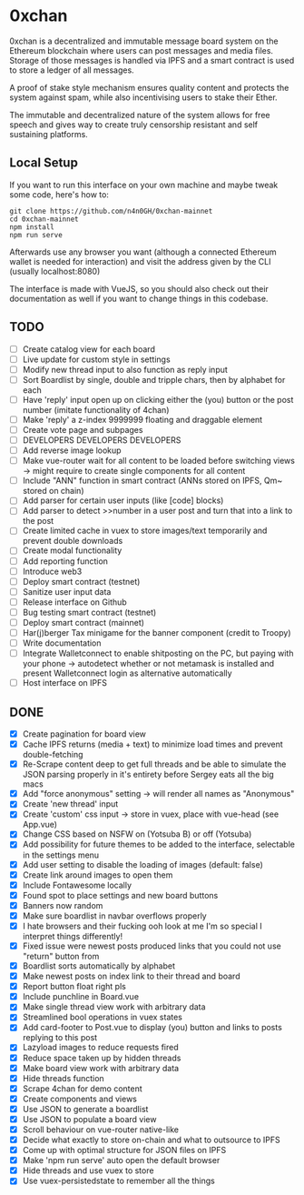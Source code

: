 # 0xchan
0xchan is a decentralized and immutable message board system on the Ethereum blockchain where users can post messages and media files. Storage of those messages is handled via IPFS and a smart contract is used to store a ledger of all messages.

A proof of stake style mechanism ensures quality content and protects the system against spam, while also incentivising users to stake their Ether.

The immutable and decentralized nature of the system allows for free speech and gives way to create truly censorship resistant and self sustaining platforms.

## Local Setup
If you want to run this interface on your own machine and maybe tweak some code, here's how to:

```
git clone https://github.com/n4n0GH/0xchan-mainnet
cd 0xchan-mainnet
npm install
npm run serve
```
Afterwards use any browser you want (although a connected Ethereum wallet is needed for interaction) and visit the address given by the CLI (usually localhost:8080)

The interface is made with VueJS, so you should also check out their documentation as well if you want to change things in this codebase.

## TODO
- [ ] Create catalog view for each board
- [ ] Live update for custom style in settings
- [ ] Modify new thread input to also function as reply input
- [ ] Sort Boardlist by single, double and tripple chars, then by alphabet for each
- [ ] Have 'reply' input open up on clicking either the (you) button or the post number (imitate functionality of 4chan)
- [ ] Make 'reply' a z-index 9999999 floating and draggable element
- [ ] Create vote page and subpages
- [ ] DEVELOPERS DEVELOPERS DEVELOPERS
- [ ] Add reverse image lookup
- [ ] Make vue-router wait for all content to be loaded before switching views
	-> might require to create single components for all content
- [ ] Include "ANN" function in smart contract (ANNs stored on IPFS, Qm~ stored on chain)
- [ ] Add parser for certain user inputs (like [code] blocks)
- [ ] Add parser to detect >>number in a user post and turn that into a link to the post
- [ ] Create limited cache in vuex to store images/text temporarily and prevent double downloads
- [ ] Create modal functionality
- [ ] Add reporting function
- [ ] Introduce web3
- [ ] Deploy smart contract (testnet)
- [ ] Sanitize user input data
- [ ] Release interface on Github
- [ ] Bug testing smart contract (testnet)
- [ ] Deploy smart contract (mainnet)
- [ ] Har(j)berger Tax minigame for the banner component (credit to Troopy)
- [ ] Write documentation
- [ ] Integrate Walletconnect to enable shitposting on the PC, but paying with your phone
	-> autodetect whether or not metamask is installed and present Walletconnect login as alternative automatically
- [ ] Host interface on IPFS

## DONE
- [x] Create pagination for board view
- [x] Cache IPFS returns (media + text) to minimize load times and prevent double-fetching
- [x] Re-Scrape content deep to get full threads and be able to simulate the JSON parsing properly in it's entirety before Sergey eats all the big macs
- [x] Add "force anonymous" setting -> will render all names as "Anonymous"
- [x] Create 'new thread' input
- [x] Create 'custom' css input -> store in vuex, place with vue-head (see App.vue)
- [x] Change CSS based on NSFW on (Yotsuba B) or off (Yotsuba)
- [x] Add possibility for future themes to be added to the interface, selectable in the settings menu
- [x] Add user setting to disable the loading of images (default: false)
- [x] Create link around images to open them
- [x] Include Fontawesome locally
- [x] Found spot to place settings and new board buttons
- [x] Banners now random
- [x] Make sure boardlist in navbar overflows properly
- [x] I hate browsers and their fucking ooh look at me I'm so special I interpret things differently!
- [x] Fixed issue were newest posts produced links that you could not use "return" button from
- [x] Boardlist sorts automatically by alphabet
- [x] Make newest posts on index link to their thread and board
- [x] Report button float right pls
- [x] Include punchline in Board.vue
- [x] Make single thread view work with arbitrary data
- [x] Streamlined bool operations in vuex states
- [x] Add card-footer to Post.vue to display (you) button and links to posts replying to this post
- [x] Lazyload images to reduce requests fired
- [x] Reduce space taken up by hidden threads
- [x] Make board view work with arbitrary data
- [x] Hide threads function
- [x] Scrape 4chan for demo content
- [x] Create components and views
- [x] Use JSON to generate a boardlist
- [x] Use JSON to populate a board view
- [x] Scroll behaviour on vue-router native-like
- [x] Decide what exactly to store on-chain and what to outsource to IPFS
- [x] Come up with optimal structure for JSON files on IPFS
- [x] Make 'npm run serve' auto open the default browser
- [x] Hide threads and use vuex to store
- [x] Use vuex-persistedstate to remember all the things